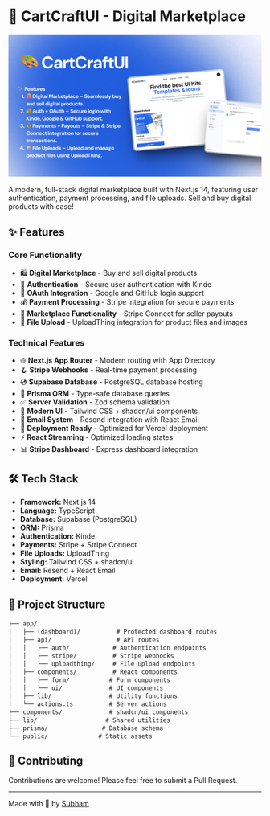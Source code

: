 # 🚀 CartCraftUI - Digital Marketplace
![Preview](./CartCraftUI.png)

A modern, full-stack digital marketplace built with Next.js 14, featuring user authentication, payment processing, and file uploads. Sell and buy digital products with ease!

## ✨ Features

### Core Functionality
- 🛍️ **Digital Marketplace** - Buy and sell digital products
- 🔐 **Authentication** - Secure user authentication with Kinde
- 🔑 **OAuth Integration** - Google and GitHub login support
- 💰 **Payment Processing** - Stripe integration for secure payments
- 🏪 **Marketplace Functionality** - Stripe Connect for seller payouts
- 📁 **File Upload** - UploadThing integration for product files and images

### Technical Features
- 🌐 **Next.js App Router** - Modern routing with App Directory
- 🪝 **Stripe Webhooks** - Real-time payment processing
- 💿 **Supabase Database** - PostgreSQL database hosting
- 💨 **Prisma ORM** - Type-safe database queries
- ✅ **Server Validation** - Zod schema validation
- 🎨 **Modern UI** - Tailwind CSS + shadcn/ui components
- 📧 **Email System** - Resend integration with React Email
- 🚀 **Deployment Ready** - Optimized for Vercel deployment
- ⚡ **React Streaming** - Optimized loading states
- 📊 **Stripe Dashboard** - Express dashboard integration

## 🛠️ Tech Stack

- **Framework:** Next.js 14
- **Language:** TypeScript
- **Database:** Supabase (PostgreSQL)
- **ORM:** Prisma
- **Authentication:** Kinde
- **Payments:** Stripe + Stripe Connect
- **File Uploads:** UploadThing
- **Styling:** Tailwind CSS + shadcn/ui
- **Email:** Resend + React Email
- **Deployment:** Vercel


## 📁 Project Structure

```
├── app/
│   ├── (dashboard)/          # Protected dashboard routes
│   ├── api/                  # API routes
│   │   ├── auth/            # Authentication endpoints
│   │   ├── stripe/          # Stripe webhooks
│   │   └── uploadthing/     # File upload endpoints
│   ├── components/          # React components
│   │   ├── form/           # Form components
│   │   └── ui/             # UI components
│   ├── lib/                # Utility functions
│   └── actions.ts          # Server actions
├── components/             # shadcn/ui components
├── lib/                   # Shared utilities
├── prisma/               # Database schema
└── public/              # Static assets
```

## 🤝 Contributing

Contributions are welcome! Please feel free to submit a Pull Request.

---

Made with 💙 by [Subham](https://github.com/ItisSubham)